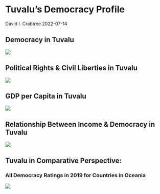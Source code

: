 Tuvalu’s Democracy Profile
================
David I. Crabtree
2022-07-14

## Democracy in Tuvalu

![](C:\Users\David\Desktop\PROGRA~1\FILESA~1\CFSS\hw06\reports\TUVALU~1/figure-gfm/Demscore-1.png)<!-- -->

## Political Rights & Civil Liberties in Tuvalu

![](C:\Users\David\Desktop\PROGRA~1\FILESA~1\CFSS\hw06\reports\TUVALU~1/figure-gfm/Political%20Rights%20&%20Civil%20Libs-1.png)<!-- -->

## GDP per Capita in Tuvalu

![](C:\Users\David\Desktop\PROGRA~1\FILESA~1\CFSS\hw06\reports\TUVALU~1/figure-gfm/GDP%20per%20Capita-1.png)<!-- -->

## Relationship Between Income & Democracy in Tuvalu

![](C:\Users\David\Desktop\PROGRA~1\FILESA~1\CFSS\hw06\reports\TUVALU~1/figure-gfm/Income%20&%20Dem-1.png)<!-- -->

## Tuvalu in Comparative Perspective:

### All Democracy Ratings in 2019 for Countries in Oceania

![](C:\Users\David\Desktop\PROGRA~1\FILESA~1\CFSS\hw06\reports\TUVALU~1/figure-gfm/Democracy%20in%20Comparative%20Perspective-1.png)<!-- -->
